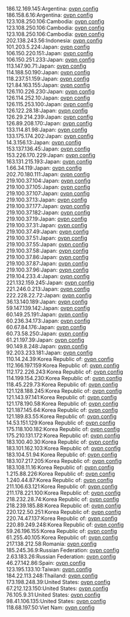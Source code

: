 186.12.169.145:Argentina: [ovpn config](vpn/186_12_169_145.ovpn)  
186.158.6.16:Argentina: [ovpn config](vpn/186_158_6_16.ovpn)  
123.108.250.106:Cambodia: [ovpn config](vpn/123_108_250_106.ovpn)  
123.108.250.106:Cambodia: [ovpn config](vpn/123_108_250_106.ovpn)  
123.108.250.106:Cambodia: [ovpn config](vpn/123_108_250_106.ovpn)  
202.138.243.56:Indonesia: [ovpn config](vpn/202_138_243_56.ovpn)  
101.203.5.224:Japan: [ovpn config](vpn/101_203_5_224.ovpn)  
106.150.220.151:Japan: [ovpn config](vpn/106_150_220_151.ovpn)  
106.150.251.233:Japan: [ovpn config](vpn/106_150_251_233.ovpn)  
113.147.90.71:Japan: [ovpn config](vpn/113_147_90_71.ovpn)  
114.188.50.190:Japan: [ovpn config](vpn/114_188_50_190.ovpn)  
118.237.51.159:Japan: [ovpn config](vpn/118_237_51_159.ovpn)  
121.84.163.155:Japan: [ovpn config](vpn/121_84_163_155.ovpn)  
126.110.226.230:Japan: [ovpn config](vpn/126_110_226_230.ovpn)  
126.114.252.10:Japan: [ovpn config](vpn/126_114_252_10.ovpn)  
126.115.253.100:Japan: [ovpn config](vpn/126_115_253_100.ovpn)  
126.122.28.18:Japan: [ovpn config](vpn/126_122_28_18.ovpn)  
126.29.214.239:Japan: [ovpn config](vpn/126_29_214_239.ovpn)  
126.89.208.170:Japan: [ovpn config](vpn/126_89_208_170.ovpn)  
133.114.81.98:Japan: [ovpn config](vpn/133_114_81_98.ovpn)  
133.175.174.202:Japan: [ovpn config](vpn/133_175_174_202.ovpn)  
14.3.156.13:Japan: [ovpn config](vpn/14_3_156_13.ovpn)  
153.137.136.45:Japan: [ovpn config](vpn/153_137_136_45.ovpn)  
153.226.170.229:Japan: [ovpn config](vpn/153_226_170_229.ovpn)  
163.131.215.193:Japan: [ovpn config](vpn/163_131_215_193.ovpn)  
1.66.34.119:Japan: [ovpn config](vpn/1_66_34_119.ovpn)  
202.70.180.111:Japan: [ovpn config](vpn/202_70_180_111.ovpn)  
219.100.37.104:Japan: [ovpn config](vpn/219_100_37_104.ovpn)  
219.100.37.105:Japan: [ovpn config](vpn/219_100_37_105.ovpn)  
219.100.37.107:Japan: [ovpn config](vpn/219_100_37_107.ovpn)  
219.100.37.13:Japan: [ovpn config](vpn/219_100_37_13.ovpn)  
219.100.37.177:Japan: [ovpn config](vpn/219_100_37_177.ovpn)  
219.100.37.182:Japan: [ovpn config](vpn/219_100_37_182.ovpn)  
219.100.37.19:Japan: [ovpn config](vpn/219_100_37_19.ovpn)  
219.100.37.31:Japan: [ovpn config](vpn/219_100_37_31.ovpn)  
219.100.37.49:Japan: [ovpn config](vpn/219_100_37_49.ovpn)  
219.100.37.51:Japan: [ovpn config](vpn/219_100_37_51.ovpn)  
219.100.37.55:Japan: [ovpn config](vpn/219_100_37_55.ovpn)  
219.100.37.58:Japan: [ovpn config](vpn/219_100_37_58.ovpn)  
219.100.37.86:Japan: [ovpn config](vpn/219_100_37_86.ovpn)  
219.100.37.87:Japan: [ovpn config](vpn/219_100_37_87.ovpn)  
219.100.37.96:Japan: [ovpn config](vpn/219_100_37_96.ovpn)  
219.104.233.4:Japan: [ovpn config](vpn/219_104_233_4.ovpn)  
221.132.159.245:Japan: [ovpn config](vpn/221_132_159_245.ovpn)  
221.246.0.213:Japan: [ovpn config](vpn/221_246_0_213.ovpn)  
222.228.22.72:Japan: [ovpn config](vpn/222_228_22_72.ovpn)  
36.13.140.189:Japan: [ovpn config](vpn/36_13_140_189.ovpn)  
59.147.139.142:Japan: [ovpn config](vpn/59_147_139_142.ovpn)  
60.149.25.191:Japan: [ovpn config](vpn/60_149_25_191.ovpn)  
60.236.34.173:Japan: [ovpn config](vpn/60_236_34_173.ovpn)  
60.67.84.176:Japan: [ovpn config](vpn/60_67_84_176.ovpn)  
60.73.58.250:Japan: [ovpn config](vpn/60_73_58_250.ovpn)  
61.21.197.39:Japan: [ovpn config](vpn/61_21_197_39.ovpn)  
90.149.8.248:Japan: [ovpn config](vpn/90_149_8_248.ovpn)  
92.203.233.181:Japan: [ovpn config](vpn/92_203_233_181.ovpn)  
110.14.24.39:Korea Republic of: [ovpn config](vpn/110_14_24_39.ovpn)  
112.166.197.159:Korea Republic of: [ovpn config](vpn/112_166_197_159.ovpn)  
112.172.226.243:Korea Republic of: [ovpn config](vpn/112_172_226_243.ovpn)  
114.199.154.230:Korea Republic of: [ovpn config](vpn/114_199_154_230.ovpn)  
118.45.229.73:Korea Republic of: [ovpn config](vpn/118_45_229_73.ovpn)  
121.128.188.245:Korea Republic of: [ovpn config](vpn/121_128_188_245.ovpn)  
121.143.97.141:Korea Republic of: [ovpn config](vpn/121_143_97_141.ovpn)  
121.178.190.58:Korea Republic of: [ovpn config](vpn/121_178_190_58.ovpn)  
121.187.145.64:Korea Republic of: [ovpn config](vpn/121_187_145_64.ovpn)  
121.189.83.55:Korea Republic of: [ovpn config](vpn/121_189_83_55.ovpn)  
14.53.151.129:Korea Republic of: [ovpn config](vpn/14_53_151_129.ovpn)  
175.118.100.182:Korea Republic of: [ovpn config](vpn/175_118_100_182.ovpn)  
175.210.131.172:Korea Republic of: [ovpn config](vpn/175_210_131_172.ovpn)  
183.100.40.30:Korea Republic of: [ovpn config](vpn/183_100_40_30.ovpn)  
183.101.162.103:Korea Republic of: [ovpn config](vpn/183_101_162_103.ovpn)  
183.104.51.94:Korea Republic of: [ovpn config](vpn/183_104_51_94.ovpn)  
183.107.217.205:Korea Republic of: [ovpn config](vpn/183_107_217_205.ovpn)  
183.108.11.16:Korea Republic of: [ovpn config](vpn/183_108_11_16.ovpn)  
1.215.88.226:Korea Republic of: [ovpn config](vpn/1_215_88_226.ovpn)  
1.240.44.87:Korea Republic of: [ovpn config](vpn/1_240_44_87.ovpn)  
211.106.63.121:Korea Republic of: [ovpn config](vpn/211_106_63_121.ovpn)  
211.178.221.100:Korea Republic of: [ovpn config](vpn/211_178_221_100.ovpn)  
218.232.28.74:Korea Republic of: [ovpn config](vpn/218_232_28_74.ovpn)  
218.239.185.88:Korea Republic of: [ovpn config](vpn/218_239_185_88.ovpn)  
220.122.50.251:Korea Republic of: [ovpn config](vpn/220_122_50_251.ovpn)  
220.74.47.137:Korea Republic of: [ovpn config](vpn/220_74_47_137.ovpn)  
220.89.249.248:Korea Republic of: [ovpn config](vpn/220_89_249_248.ovpn)  
59.26.196.155:Korea Republic of: [ovpn config](vpn/59_26_196_155.ovpn)  
61.255.40.105:Korea Republic of: [ovpn config](vpn/61_255_40_105.ovpn)  
217.138.212.58:Romania: [ovpn config](vpn/217_138_212_58.ovpn)  
185.245.36.9:Russian Federation: [ovpn config](vpn/185_245_36_9.ovpn)  
2.63.183.26:Russian Federation: [ovpn config](vpn/2_63_183_26.ovpn)  
46.27.142.86:Spain: [ovpn config](vpn/46_27_142_86.ovpn)  
123.195.133.10:Taiwan: [ovpn config](vpn/123_195_133_10.ovpn)  
184.22.113.248:Thailand: [ovpn config](vpn/184_22_113_248.ovpn)  
173.198.248.39:United States: [ovpn config](vpn/173_198_248_39.ovpn)  
67.212.123.150:United States: [ovpn config](vpn/67_212_123_150.ovpn)  
76.105.9.31:United States: [ovpn config](vpn/76_105_9_31.ovpn)  
98.41.106.135:United States: [ovpn config](vpn/98_41_106_135.ovpn)  
118.68.197.50:Viet Nam: [ovpn config](vpn/118_68_197_50.ovpn)  
